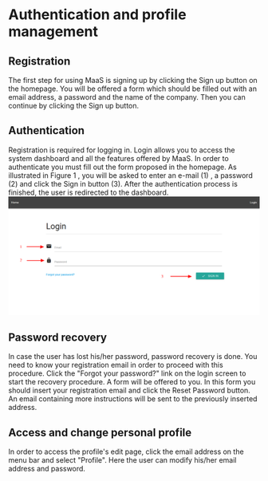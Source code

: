 # Authentication and profile management
## Registration
The first step for using MaaS is signing up by clicking the Sign up button on the homepage. You will be offered a form which should be filled out with an email address, a password and the name of the company. Then you can continue by clicking the Sign up button.

## Authentication
Registration is required for logging in. Login allows you to access the system dashboard and all the features offered by MaaS. In order to authenticate you must fill out the form proposed in the homepage. As illustrated in Figure 1 , you will be
asked to enter an e-mail (1) , a password (2) and click the Sign in button (3). After the authentication process is finished, the user is redirected to the dashboard.
![](../img/login.png)

## Password recovery
In case the user has lost his/her password, password recovery is done. You need to know your registration email in order to proceed with this procedure. Click the "Forgot your password?" link on the login screen to start the recovery procedure.
A form will be offered to you. In this form you should insert your registration email and click the Reset Password button. An email containing more instructions will be sent to the previously inserted address.

## Access and change personal profile
In order to access the profile's edit page, click the email address on the menu bar and select "Profile". Here the user can modify his/her email address and password.
